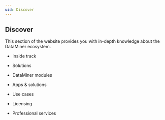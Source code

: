 ```yaml
---
uid: Discover
---
```


## Discover

This section of the website provides you with in-depth knowledge about the DataMiner ecosystem.

- Inside track

- Solutions

- DataMiner modules

- Apps & solutions

- Use cases

- Licensing

- Professional services
